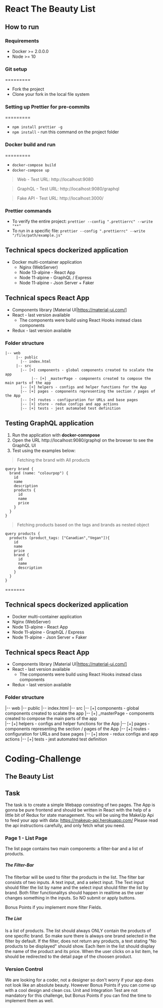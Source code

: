 # React The Beauty List

## How to run

### Requirements

- Docker >= 2.0.0.0
- Node >= 10

### Git setup

=========

- Fork the project
- Clone your fork in the local file system

### Setting up Prettier for pre-commits

=========

- `npm install prettier -g`
- `npm install` - run this command on the project folder

### Docker build and run

=========

- `docker-compose build`
- `docker-compose up`

> Web - Test URL: http://localhost:9080

> GraphQL - Test URL: http://localhost:9080/graphql

> Fake API - Test URL: http://localhost:3000/

### Prettier commands


- To verify the entire project: `prettier --config ".prettierrc" --write "**"`
- To run in a specific file: `prettier --config ".prettierrc" --write "/file/path/example.js"`

## Technical specs dockerized application

- Docker multi-container application
  - Nginx (WebServer)
  - Node 13-alpine - React App
  - Node 11-alpine - GraphQL / Express
  - Node 11-alpine - Json Server + Faker

## Technical specs React App

- Components library [Material UI|https://material-ui.com/]
- React - last version available
  - The components were build using React Hooks instead class components
- Redux - last version available

### Folder structure

```
|-- web
     |-- public
       |-- index.html
     |-- src
       |-- [+] components - global components created to scalate the app
            |-- [+] _masterPage - components created to compose the main parts of the app
       |-- [+] helpers - configs and helper functions for the App
       |-- [+] pages - components representing the section / pages of the App
       |-- [+] routes - configuration for URLs and base pages
       |-- [+] store - redux configs and app actions
       |-- [+] tests - jest automated test definition
```

## Testing GraphQL application

1. Run the application with **docker-comnpose**
2. Open the URL http://localhost:9080/graphql on the browser to see the GraphQL UI
3. Test using the examples below:

> Fetching the brand with All products

```
query brand {
  brand (name: "colourpop") {
    id
    name
    description
    products {
      id
      name
      price
    }
  }
}
```

> Fetching products based on the tags and brands as nested object

```
query products {
  products (product_tags: ["Canadian","Vegan"]){
    id
    name
    price
    brand {
      id
      name
      description
    }
  }
}
```
=======
## Technical specs dockerized application
* Docker multi-container application
* Nginx (WebServer)
* Node 13-alpine - React App
* Node 11-alpine - GraphQL / Express
* Node 11-alpine - Json Server + Faker

## Technical specs React App
* Components library [Material UI|https://material-ui.com/]
* React - last version available
    * The components were build using React Hooks instead class components
* Redux - last version available

### Folder structure
|-- web
     |-- public
       |-- index.html
     |-- src
       |-- [+] components - global components created to scalate the app
            |-- [+] _masterPage - components created to compose the main parts of the app       
       |-- [+] helpers - configs and helper functions for the App
       |-- [+] pages - components representing the section / pages of the App
       |-- [+] routes - configuration for URLs and base pages
       |-- [+] store - redux configs and app actions
       |-- [+] tests - jest automated test definition



# Coding-Challenge

## The Beauty List

## Task

The task is to create a simple Webapp consisting of two pages. The App is gonna be pure frontend and should be written in React with the help of a little bit of Redux for state management. You will be using the MakeUp Api to feed your app with data: https://makeup-api.herokuapp.com/
Please read the api instructions carefully, and only fetch what you need.

### Page 1 - List Page

The list page contains two main components: a filter-bar and a list of products.

##### The Filter-Bar

The filterbar will be used to filter the products in the list. The filter bar consists of two inputs. A text input, and a select input.
The Text input should filter the list by name and the select input should filter the list by brand.
Both filter functionalitys should happen in realtime as the user changes something in the inputs. So NO submit or apply buttons.

Bonus Points if you implement more filter Fields.

##### The List

Is a list of products. The list should always ONLY contain the products of one specific brand. So make sure there is always one brand selected in the filter by default. If the filter, does not return any products, a text stating "No products to be displayed" should show. Each Item in the list should display the name of the product and its price. When the user clicks on a list item, he should be redirected to the detail page of the choosen product.


### Version Control


We are looking for a coder, not a designer so don't worry if your app does not look like an absolute beauty. However Bonus Points if you can come up with a cool design and clean css.
Unit and Integration Test are not mandatory for this challenge, but Bonus Points if you can find the time to implement them as well.

